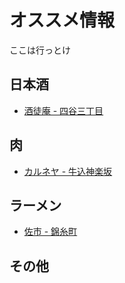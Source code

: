 # オススメ情報
ここは行っとけ

## 日本酒
- [酒徒庵 - 四谷三丁目](http://tabelog.com/tokyo/A1309/A130903/13122438/)

## 肉
- [カルネヤ - 牛込神楽坂](http://tabelog.com/tokyo/A1309/A130905/13045549/)

## ラーメン
- [佐市 - 錦糸町](http://tabelog.com/tokyo/A1312/A131201/13147184/)

## その他
